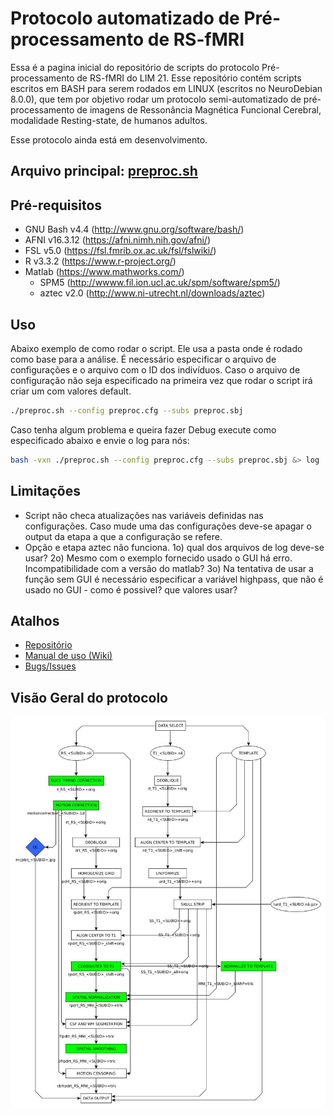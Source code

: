 # Protocolo automatizado de Pré-processamento de RS-fMRI

Essa é a pagina inicial do repositório de scripts do protocolo Pré-processamento de RS-fMRI do LIM 21. Esse repositório contém scripts escritos em BASH para serem rodados em LINUX (escritos no NeuroDebian 8.0.0), que tem por objetivo rodar um protocolo semi-automatizado de pré-processamento de imagens de Ressonância Magnética Funcional Cerebral, modalidade Resting-state, de humanos adultos. 

Esse protocolo ainda está em desenvolvimento.

## Arquivo principal: [preproc.sh](preproc.sh)

## Pré-requisitos

- GNU Bash v4.4 (http://www.gnu.org/software/bash/)
- AFNI v16.3.12 (https://afni.nimh.nih.gov/afni/)
- FSL v5.0 (https://fsl.fmrib.ox.ac.uk/fsl/fslwiki/)
- R v3.3.2 (https://www.r-project.org/)
- Matlab (https://www.mathworks.com/)  
    - SPM5 (http://wwww.fil.ion.ucl.ac.uk/spm/software/spm5/)  
    - aztec v2.0 (http://www.ni-utrecht.nl/downloads/aztec)  

## Uso

Abaixo exemplo de como rodar o script. Ele usa a pasta onde é rodado como base para a análise. É necessário especificar o arquivo de configurações e o arquivo com o ID dos indivíduos. Caso o arquivo de configuração não seja especificado na primeira vez que rodar o script irá criar um com valores default.

```bash
./preproc.sh --config preproc.cfg --subs preproc.sbj 
```
Caso tenha algum problema e queira fazer Debug execute como especificado abaixo e envie o log para nós:

```bash
bash -vxn ./preproc.sh --config preproc.cfg --subs preproc.sbj &> log
```

## Limitações

- Script não checa atualizações nas variáveis definidas nas configurações. Caso mude uma das configurações deve-se apagar o output da etapa a que a configuração se refere.
- Opção e etapa aztec não funciona. 1o) qual dos arquivos de log deve-se usar? 2o) Mesmo com o exemplo fornecido usado o GUI há erro. Incompatibilidade com a versão do matlab? 3o) Na tentativa de usar a função sem GUI é necessário especificar a variável highpass, que não é usado no GUI - como é possivel? que valores usar?
 

## Atalhos

- [Repositório](https://gitlab.com/LIM21/RS-fMRI_PREPROC/tree/master)
- [Manual de uso (Wiki)](https://gitlab.com/LIM21/RS-fMRI_PREPROC/wikis/home)
- [Bugs/Issues](https://gitlab.com/LIM21/RS-fMRI_PREPROC/issues)

## Visão Geral do protocolo  
  
  
  
  
![Etapas do protocolo][chart]

[chart]: images/flowchart.jpg "Etapas do protocolo"
